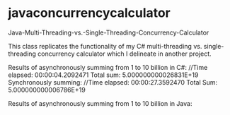 # javaconcurrencycalculator
Java-Multi-Threading-vs.-Single-Threading-Concurrency-Calculator


This class replicates the functionality of my C# multi-threading vs. single-threading concurrency calculator which I delineate in another project.

Results of asynchronously summing from 1 to 10 billion in C#:
//Time elapsed: 00:00:04.2092471 Total sum: 5.000000000026831E+19
Synchronously summing:
//Time elapsed: 00:00:27.3592470 Total Sum: 5.000000000006786E+19

Results of asynchronously summing from 1 to 10 billion in Java:

